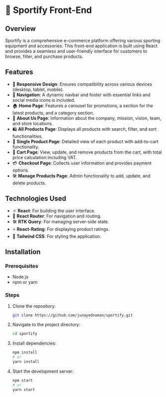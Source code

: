# 🏀 Sportify Front-End

## Overview
Sportify is a comprehensive e-commerce platform offering various sporting equipment and accessories. This front-end application is built using React and provides a seamless and user-friendly interface for customers to browse, filter, and purchase products.

## Features
- 🎨 **Responsive Design**: Ensures compatibility across various devices (desktop, tablet, mobile).
- 🧭 **Navigation**: A dynamic navbar and footer with essential links and social media icons is included.
- 🏠 **Home Page**: Features a carousel for promotions, a section for the latest products, and a category section.
- 📖 **About Us Page**: Information about the company, mission, vision, team, and store locations.
- 🛍️ **All Products Page**: Displays all products with search, filter, and sort functionalities.
- 📄 **Single Product Page**: Detailed view of each product with add-to-cart functionality.
- 🛒 **Cart Page**: View, update, and remove products from the cart, with total price calculation including VAT.
- 💳 **Checkout Page**: Collects user information and provides payment options.
- 🛠️ **Manage Products Page**: Admin functionality to add, update, and delete products.

## Technologies Used
- ⚛️ **React**: For building the user interface.
- 🚦 **React Router**: For navigation and routing.
- 🛠️ **RTK Query**: For managing server-side state.
- ⭐ **React-Rating**: For displaying product ratings.
- 🎨 **Tailwind CSS**: For styling the application.

## Installation

### Prerequisites
- Node.js
- npm or yarn

### Steps
1. Clone the repository:
    ```sh
    git clone https://github.com/junayednoman/sportify.git
    ```
2. Navigate to the project directory:
    ```sh
    cd sportify
    ```
3. Install dependencies:
    ```sh
    npm install
    # or
    yarn install
    ```
4. Start the development server:
    ```sh
    npm start
    # or
    yarn start
    ```

